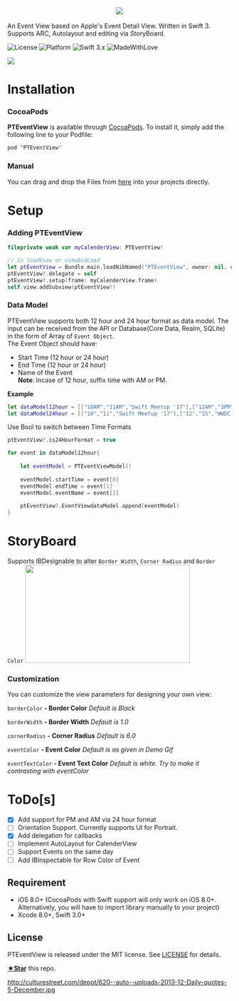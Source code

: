 
<center><img src="https://github.com/amantaneja/PTEventView/blob/master/Images/PTEventViewTitle.png"></center><br>
An Event View based on Apple's Event Detail View. Written in Swift 3. Supports ARC, Autolayout and editing via StoryBoard.

![License](https://img.shields.io/badge/License-MIT-lightgrey.svg)
![Platform](https://img.shields.io/badge/Platforms-iOS-red.svg)
![Swift 3.x](https://img.shields.io/badge/Swift-3.x-blue.svg)
![MadeWithLove](https://img.shields.io/badge/Made%20with%20%E2%9D%A4-India-green.svg)

<img src="https://github.com/amantaneja/PTEventView/blob/master/Images/PTEventViewDemo.gif" >

# Installation
### CocoaPods
**PTEventView** is available through [CocoaPods](http://cocoapods.org). To install it, simply add the following line to your Podfile:

```swift
pod 'PTEventView'
```

### Manual
You can drag and drop the Files from [here](https://github.com/amantaneja/PTEventView/tree/master/Demo/PTEventViewDemo/PTEventView) into your projects directly. 

# Setup
### Adding PTEventView

```swift
fileprivate weak var myCalenderView: PTEventView!
```
```swift
// In loadView or viewDidLoad
let ptEventView = Bundle.main.loadNibNamed("PTEventView", owner: nil, options: nil)![0] as? PTEventView
ptEventView?.delegate = self
ptEventView?.setup(frame: myCalenderView.frame)
self.view.addSubview(ptEventView!)
```

### Data Model
PTEventView supports both 12 hour and 24 hour format as data model. The input can be received from the API or Database(Core Data, Realm, SQLite) in the form of Array of `Event Object`.<br>
The Event Object should have:
- Start Time (12 hour or 24 hour)
- End Time (12 hour or 24 hour)
- Name of the Event <br>
**Note**: Incase of 12 hour, suffix time with AM or PM.<br>

**Example** 
```swift
let dataModel12hour = [["10AM","11AM","Swift Meetup '17"],["12AM","3PM","WWDC KickOff"]]
let dataModel24hour = [["10","11","Swift Meetup '17"],["12","15","WWDC KickOff"]]
```
Use Bool to switch between Time Formats
```swift  
ptEventView?.is24HourFormat = true
```
```swift
for event in dataModel12hour{
            
    let eventModel = PTEventViewModel()
    
    eventModel.startTime = event[0]
    eventModel.endTime = event[1]
    eventModel.eventName = event[2]
    
    ptEventView?.EventViewdataModel.append(eventModel)
}
```


# StoryBoard
Supports IBDesignable to alter `Border Width`, `Corner Radius` and `Border Color`
<img src="https://github.com/amantaneja/PTEventView/blob/master/Images/IBDesignable.png" height="220" width="370">

### Customization
You can customize the view parameters for designing your own view:

`borderColor` **- Border Color** *Default is Black*

`borderWidth` **- Border Width** *Default is 1.0*

`cornerRadius` **- Corner Radius** *Default is 6.0*

`eventColor` **- Event Color** *Default is as given in Demo Gif*

`eventTextColor` **- Event Text Color** *Default is white. Try to make it contrasting with eventColor*

# ToDo[s]
- [x] Add support for PM and AM via 24 hour format
- [ ] Orientation Support. Currently supports UI for Portrait.
- [x] Add delegation for callbacks
- [ ] Implement AutoLayout for CalenderView
- [ ] Support Events on the same day
- [ ] Add IBInspectable for Row Color of Event

## Requirement
- iOS 8.0+ (CocoaPods with Swift support will only work on iOS 8.0+. Alternatively, you will have to import library manually to your project)
- Xcode 8.0+, Swift 3.0+

## License

PTEventView is released under the MIT license. See [LICENSE](https://github.com/amantaneja/PTEventView/blob/master/LICENSE) for details.


[**★Star**](#) this repo. 

http://culturestreet.com/depot/620--auto--uploads-2013-12-Daily-quotes-5-December.jpg
